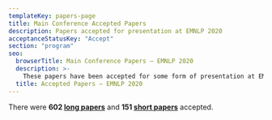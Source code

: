 ```yaml
---
templateKey: papers-page
title: Main Conference Accepted Papers
description: Papers accepted for presentation at EMNLP 2020
acceptanceStatusKey: "Accept"
section: "program"
seo:
  browserTitle: Main Conference Papers – EMNLP 2020
  description: >-
    These papers have been accepted for some form of presentation at EMNLP
  title: Accepted Papers – EMNLP 2020
---
```

There were **602 [long papers](#long-papers)** and **151 [short papers](#short-papers)** accepted.
